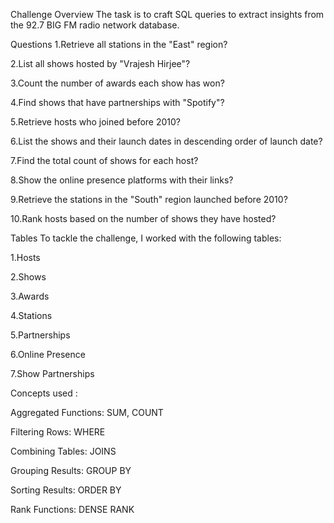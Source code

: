 Challenge Overview
The task is to craft SQL queries to extract insights from the 92.7 BIG FM radio network database.

Questions
1.Retrieve all stations in the "East" region?

2.List all shows hosted by "Vrajesh Hirjee"?

3.Count the number of awards each show has won?

4.Find shows that have partnerships with "Spotify"?

5.Retrieve hosts who joined before 2010?

6.List the shows and their launch dates in descending order of launch date?

7.Find the total count of shows for each host?

8.Show the online presence platforms with their links?

9.Retrieve the stations in the "South" region launched before 2010?

10.Rank hosts based on the number of shows they have hosted?

Tables
To tackle the challenge, I worked with the following tables:

1.Hosts

2.Shows

3.Awards

4.Stations

5.Partnerships

6.Online Presence

7.Show Partnerships

Concepts used :



Aggregated Functions: SUM, COUNT

Filtering Rows: WHERE

Combining Tables: JOINS

Grouping Results: GROUP BY

Sorting Results: ORDER BY

Rank Functions: DENSE RANK
